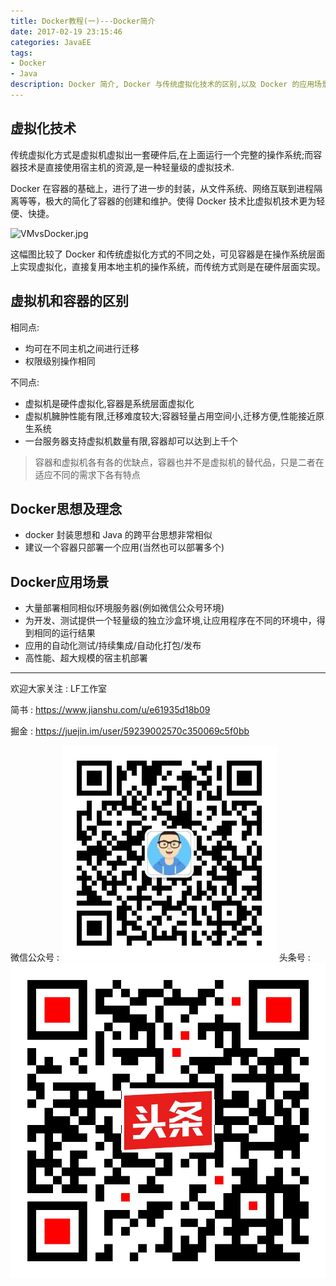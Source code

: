 ```yaml
---
title: Docker教程(一)---Docker简介
date: 2017-02-19 23:15:46
categories: JavaEE
tags:
- Docker
- Java
description: Docker 简介, Docker 与传统虚拟化技术的区别,以及 Docker 的应用场景
---
```

## 虚拟化技术
传统虚拟化方式是虚拟机虚拟出一套硬件后,在上面运行一个完整的操作系统;而容器技术是直接使用宿主机的资源,是一种轻量级的虚拟技术.

Docker 在容器的基础上，进行了进一步的封装，从文件系统、网络互联到进程隔离等等，极大的简化了容器的创建和维护。使得 Docker 技术比虚拟机技术更为轻便、快捷。

![VMvsDocker.jpg](https://ooo.0o0.ooo/2017/02/19/58a9b255d3d09.jpg)

这幅图比较了 Docker 和传统虚拟化方式的不同之处，可见容器是在操作系统层面上实现虚拟化，直接复用本地主机的操作系统，而传统方式则是在硬件层面实现。

## 虚拟机和容器的区别

相同点:

- 均可在不同主机之间进行迁移
- 权限级别操作相同

不同点:

- 虚拟机是硬件虚拟化,容器是系统层面虚拟化
- 虚拟机臃肿性能有限,迁移难度较大;容器轻量占用空间小,迁移方便,性能接近原生系统
- 一台服务器支持虚拟机数量有限,容器却可以达到上千个

> 容器和虚拟机各有各的优缺点，容器也并不是虚拟机的替代品，只是二者在适应不同的需求下各有特点

## Docker思想及理念
- docker 封装思想和 Java 的跨平台思想非常相似
- 建议一个容器只部署一个应用(当然也可以部署多个)

## Docker应用场景
- 大量部署相同相似环境服务器(例如微信公众号环境)
- 为开发、测试提供一个轻量级的独立沙盒环境,让应用程序在不同的环境中，得到相同的运行结果
- 应用的自动化测试/持续集成/自动化打包/发布
- 高性能、超大规模的宿主机部署

---


欢迎大家关注 : LF工作室

简书 : https://www.jianshu.com/u/e61935d18b09

掘金 : https://juejin.im/user/59239002570c350069c5f0bb

微信公众号 :
![](https://github.com/lujiahao0708/PicRepo/raw/master/公众号二维码.jpg)
头条号 :
![](https://github.com/lujiahao0708/PicRepo/raw/master/头条号二维码.jpg)
